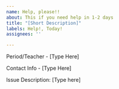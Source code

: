 ```yaml
---
name: Help, please!!
about: This if you need help in 1-2 days
title: "[Short Description]"
labels: Help!, Today!
assignees: ''

---
```


Period/Teacher - [Type Here]

Contact Info - [Type Here]

Issue Description:
[Type here]
